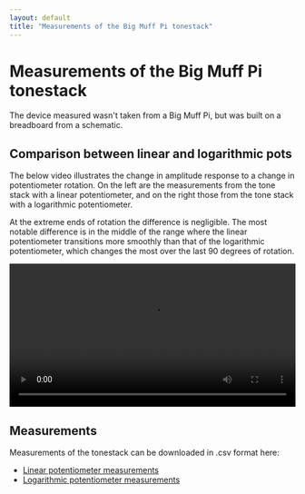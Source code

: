 ```yaml
---
layout: default
title: "Measurements of the Big Muff Pi tonestack"
---
```


# Measurements of the Big Muff Pi tonestack

The device measured wasn't taken from a Big Muff Pi, but was built on a breadboard from a schematic.

## Comparison between linear and logarithmic pots

The below video illustrates the change in amplitude response to a change in potentiometer rotation. On the left are the measurements from the tone stack with a linear potentiometer, and on the right those from the tone stack with a logarithmic potentiometer.

At the extreme ends of rotation the difference is negligible. The most notable difference is in the middle of the range where the linear potentiometer transitions more smoothly than that of the logarithmic potentiometer, which changes the most over the last 90 degrees of rotation.

<video controls loop autoplay width="100%">
 <source src="../images/bmp_ts_pots.mp4" type="video/mp4">
 Your browser does not support the video tag.
</video>

## Measurements

Measurements of the tonestack can be downloaded in .csv format here:

- [Linear potentiometer measurements](../data/linear_pot_bmp_ts.zip)
- [Logarithmic potentiometer measurements](../data/log_pot_bmp_ts.zip)
